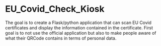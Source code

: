 # EU_Covid_Check_Kiosk
The goal is to create a Flask/python application that can scan EU Covid certificates and display the information contained in the certificate. First goal is to not use the official application but also to make people aware of what their QRCode contains in terms of personal data.
